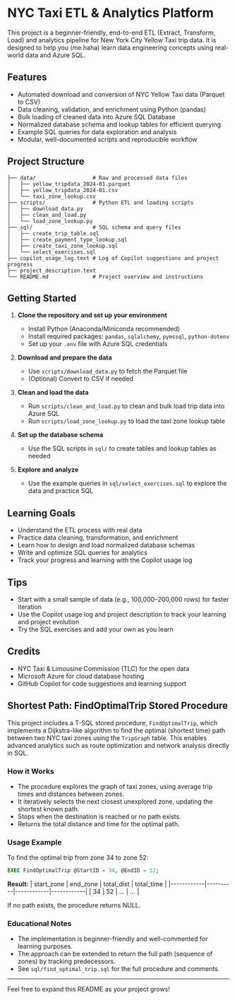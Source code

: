 # NYC Taxi ETL & Analytics Platform

This project is a beginner-friendly, end-to-end ETL (Extract, Transform, Load) and analytics pipeline for New York City Yellow Taxi trip data. It is designed to help you (me haha) learn data engineering concepts using real-world data and Azure SQL.

## Features
- Automated download and conversion of NYC Yellow Taxi data (Parquet to CSV)
- Data cleaning, validation, and enrichment using Python (pandas)
- Bulk loading of cleaned data into Azure SQL Database
- Normalized database schema and lookup tables for efficient querying
- Example SQL queries for data exploration and analysis
- Modular, well-documented scripts and reproducible workflow

## Project Structure
```
├── data/                  # Raw and processed data files
│   ├── yellow_tripdata_2024-01.parquet
│   ├── yellow_tripdata_2024-01.csv
│   └── taxi_zone_lookup.csv
├── scripts/               # Python ETL and loading scripts
│   ├── download_data.py
│   ├── clean_and_load.py
│   └── load_zone_lookup.py
├── sql/                   # SQL schema and query files
│   ├── create_trip_table.sql
│   ├── create_payment_type_lookup.sql
│   ├── create_taxi_zone_lookup.sql
│   └── select_exercises.sql
├── copilot_usage_log.text # Log of Copilot suggestions and project progress
├── project_description.text
└── README.md              # Project overview and instructions
```

## Getting Started
1. **Clone the repository and set up your environment**
   - Install Python (Anaconda/Miniconda recommended)
   - Install required packages: `pandas`, `sqlalchemy`, `pymssql`, `python-dotenv`
   - Set up your `.env` file with Azure SQL credentials

2. **Download and prepare the data**
   - Use `scripts/download_data.py` to fetch the Parquet file
   - (Optional) Convert to CSV if needed

3. **Clean and load the data**
   - Run `scripts/clean_and_load.py` to clean and bulk load trip data into Azure SQL
   - Run `scripts/load_zone_lookup.py` to load the taxi zone lookup table

4. **Set up the database schema**
   - Use the SQL scripts in `sql/` to create tables and lookup tables as needed

5. **Explore and analyze**
   - Use the example queries in `sql/select_exercises.sql` to explore the data and practice SQL

## Learning Goals
- Understand the ETL process with real data
- Practice data cleaning, transformation, and enrichment
- Learn how to design and load normalized database schemas
- Write and optimize SQL queries for analytics
- Track your progress and learning with the Copilot usage log

## Tips
- Start with a small sample of data (e.g., 100,000–200,000 rows) for faster iteration
- Use the Copilot usage log and project description to track your learning and project evolution
- Try the SQL exercises and add your own as you learn

## Credits
- NYC Taxi & Limousine Commission (TLC) for the open data
- Microsoft Azure for cloud database hosting
- GitHub Copilot for code suggestions and learning support

## Shortest Path: FindOptimalTrip Stored Procedure

This project includes a T-SQL stored procedure, `FindOptimalTrip`, which implements a Dijkstra-like algorithm to find the optimal (shortest time) path between two NYC taxi zones using the `TripGraph` table. This enables advanced analytics such as route optimization and network analysis directly in SQL.

### How it Works
- The procedure explores the graph of taxi zones, using average trip times and distances between zones.
- It iteratively selects the next closest unexplored zone, updating the shortest known path.
- Stops when the destination is reached or no path exists.
- Returns the total distance and time for the optimal path.

### Usage Example
To find the optimal trip from zone 34 to zone 52:

```sql
EXEC FindOptimalTrip @StartID = 34, @EndID = 52;
```

**Result:**
| start_zone | end_zone | total_dist | total_time |
|------------|----------|------------|------------|
| 34         | 52       |   ...      |   ...      |

If no path exists, the procedure returns NULL.

### Educational Notes
- The implementation is beginner-friendly and well-commented for learning purposes.
- The approach can be extended to return the full path (sequence of zones) by tracking predecessors.
- See `sql/find_optimal_trip.sql` for the full procedure and comments.

---
Feel free to expand this README as your project grows!
